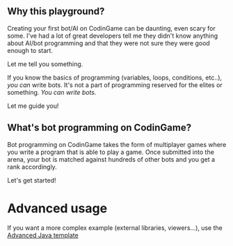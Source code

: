 ## Why this playground?

Creating your first bot/AI on CodinGame can be daunting, even scary for some. I've had a lot of great developers tell me they didn't know anything about AI/bot programming and that they were not sure they were good enough to start.

Let me tell you something.

If you know the basics of programming (variables, loops, conditions, etc..), _you can_ write bots. It's not a part of programming reserved for the elites or something. _You can write bots._

Let me guide you!

## What's bot programming on CodinGame?

Bot programming on CodinGame takes the form of multiplayer games where you write a program that is able to play a game. Once submitted into the arena, your bot is matched against hundreds of other bots and you get a rank accordingly.

Let's get started!





# Advanced usage

If you want a more complex example (external libraries, viewers...), use the [Advanced Java template](https://tech.io/select-repo/385)
